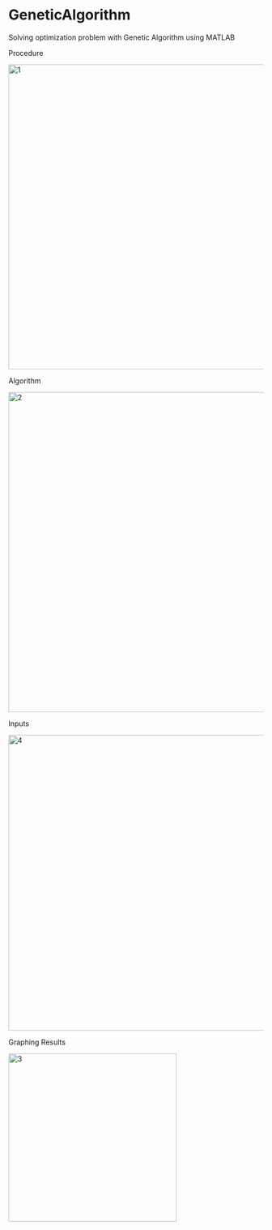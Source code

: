 # GeneticAlgorithm
Solving optimization problem with Genetic Algorithm using MATLAB 

Procedure 

<img width="602" alt="1" src="https://user-images.githubusercontent.com/74094648/152572895-c1094dca-3af8-4cd7-8711-bc95b6d4a0b8.png">

Algorithm

<img width="632" alt="2" src="https://user-images.githubusercontent.com/74094648/152572898-abc3ccee-ec96-4de6-a393-7458a5dcd68d.png">

Inputs

<img width="584" alt="4" src="https://user-images.githubusercontent.com/74094648/152572901-25786a6a-ff3f-4b8d-af4d-1f228cdaa9d0.png">

Graphing Results

<img width="332" alt="3" src="https://user-images.githubusercontent.com/74094648/152572899-4efeedcf-a23d-49ae-be26-4250bcbe9795.png">


